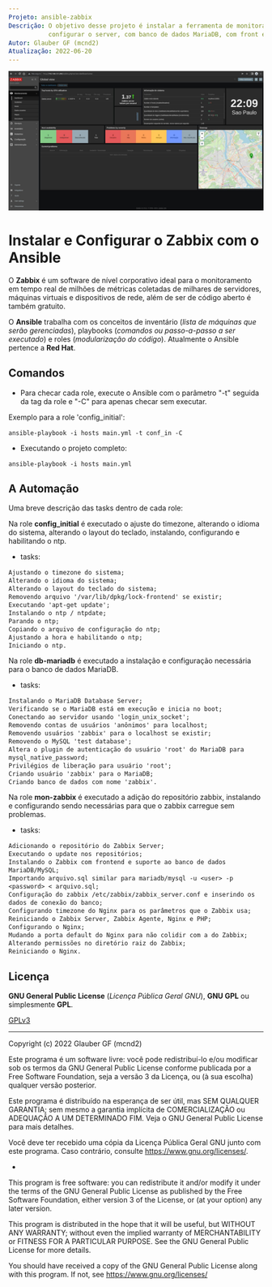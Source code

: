 ```yaml
---
Projeto: ansible-zabbix
Descrição: O objetivo desse projeto é instalar a ferramenta de monitoramento Zabbix,
           configurar o server, com banco de dados MariaDB, com front e bankend all in one.
Autor: Glauber GF (mcnd2)
Atualização: 2022-06-20
---
```


![Image](https://github.com/glaubergf/ansible-zabbix/blob/main/pictures/start_zabbix.jpg)

# Instalar e Configurar o Zabbix com o Ansible

O **Zabbix** é um software de nível corporativo ideal para o monitoramento em tempo real de milhões de métricas coletadas de milhares de servidores, máquinas virtuais e dispositivos de rede, além de ser de código aberto é também gratuito.

O **Ansible** trabalha com os conceitos de inventário (_lista de máquinas que serão gerenciadas_), playbooks (_comandos ou passo-a-passo a ser executado_) e roles (_modularização do código_). Atualmente o Ansible pertence a **Red Hat**.

## Comandos

* Para checar cada role, execute o Ansible com o parâmetro "-t" seguida da tag da role e "-C" para apenas checar sem executar.

Exemplo para a role 'config_initial':
```
ansible-playbook -i hosts main.yml -t conf_in -C
```

* Executando o projeto completo:

```
ansible-playbook -i hosts main.yml
```

## A Automação

Uma breve descrição das tasks dentro de cada role:

Na role **config_initial** é executado o ajuste do timezone, alterando o idioma do sistema, alterando o layout do teclado, instalando, configurando e habilitando o ntp.

* tasks:

```
Ajustando o timezone do sistema;
Alterando o idioma do sistema;
Alterando o layout do teclado do sistema;
Removendo arquivo '/var/lib/dpkg/lock-frontend' se existir;
Executando 'apt-get update';
Instalando o ntp / ntpdate;
Parando o ntp;
Copiando o arquivo de configuração do ntp;
Ajustando a hora e habilitando o ntp;
Iniciando o ntp.
```

Na role **db-mariadb** é executado a instalação e configuração necessária para o banco de dados MariaDB.

* tasks:

```
Instalando o MariaDB Database Server;
Verificando se o MariaDB está em execução e inicia no boot;
Conectando ao servidor usando 'login_unix_socket';
Removendo contas de usuários 'anônimos' para localhost;
Removendo usuários 'zabbix' para o localhost se existir;
Removendo o MySQL 'test database';
Altera o plugin de autenticação do usuário 'root' do MariaDB para mysql_native_password;
Privilégios de liberação para usuário 'root';
Criando usuário 'zabbix' para o MariaDB;
Criando banco de dados com nome 'zabbix'.
```

Na role **mon-zabbix** é executado a adição do repositório zabbix, instalando e configurando sendo necessárias para que o zabbix carregue sem problemas.

* tasks:

```
Adicionando o repositório do Zabbix Server;
Executando o update nos repositórios;
Instalando o Zabbix com frontend e suporte ao banco de dados MariaDB/MySQL;
Importando arquivo.sql similar para mariadb/mysql -u <user> -p <password> < arquivo.sql;
Configuração do zabbix /etc/zabbix/zabbix_server.conf e inserindo os dados de conexão do banco;
Configurando timezone do Nginx para os parâmetros que o Zabbix usa;
Reiniciando o Zabbix Server, Zabbix Agente, Nginx e PHP;
Configurando o Nginx;
Mudando a porta default do Nginx para não colidir com a do Zabbix;
Alterando permissões no diretório raiz do Zabbix;
Reiniciando o Nginx.
```


## Licença

**GNU General Public License** (_Licença Pública Geral GNU_), **GNU GPL** ou simplesmente **GPL**.

[GPLv3](https://www.gnu.org/licenses/gpl-3.0.html)

------

Copyright (c) 2022 Glauber GF (mcnd2)

Este programa é um software livre: você pode redistribuí-lo e/ou modificar
sob os termos da GNU General Public License conforme publicada por
a Free Software Foundation, seja a versão 3 da Licença, ou
(à sua escolha) qualquer versão posterior.

Este programa é distribuído na esperança de ser útil,
mas SEM QUALQUER GARANTIA; sem mesmo a garantia implícita de
COMERCIALIZAÇÃO ou ADEQUAÇÃO A UM DETERMINADO FIM. Veja o
GNU General Public License para mais detalhes.

Você deve ter recebido uma cópia da Licença Pública Geral GNU
junto com este programa. Caso contrário, consulte <https://www.gnu.org/licenses/>.

*

This program is free software: you can redistribute it and/or modify
it under the terms of the GNU General Public License as published by
the Free Software Foundation, either version 3 of the License, or
(at your option) any later version.

This program is distributed in the hope that it will be useful,
but WITHOUT ANY WARRANTY; without even the implied warranty of
MERCHANTABILITY or FITNESS FOR A PARTICULAR PURPOSE.  See the
GNU General Public License for more details.

You should have received a copy of the GNU General Public License
along with this program.  If not, see <https://www.gnu.org/licenses/>